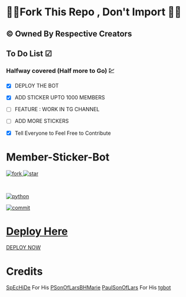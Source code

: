 # 🚫🚫Fork This Repo , Don't Import 🚫🚫


## © Owned By Respective Creators


## To Do List ☑
### Halfway covered (Half more to Go) 💹

 - [x] DEPLOY THE BOT 
 - [x] ADD STICKER UPTO 1000 MEMBERS
 - [ ] FEATURE : WORK IN TG CHANNEL
 - [ ] ADD MORE STICKERS
 - [x] Tell Everyone to Feel Free to Contribute


# Member-Sticker-Bot

<A href="https://github.com/bughunter0"><img src="https://img.shields.io/github/forks/bughunter0/member-sticker-bot?style=for-the-badge" alt=fork> </img>
<A href="https://github.com/bughunter0"><img src="https://img.shields.io/github/stars/bughunter0/member-sticker-bot?style=for-the-badge" alt=star> </img>

<Br>

<A href="www.python.org"><img src="https://img.shields.io/pypi/pyversions/django?label=python%20&logo=Python&logoColor=red" alt=python> </img>

<A href="https://github.com/bughunter0"><img src="https://img.shields.io/github/last-commit/bughunter0/member-sticker-bot?style=for-the-badge://" alt=commit> </img>


# Deploy Here

[DEPLOY NOW](https://heroku.com/deploy?template=https://github.com/bughunter0/member-sticker-bot)

# Credits
 
[SpEcHiDe](https://github.com/SpEcHiDe)  For His  [PSonOfLarsBHMarie](https://github.com/SpEcHiDe/PSonOfLars_BHMarie)
[PaulSonOfLars](https://github.com/PaulSonOfLars) For His [tgbot](https://github.com/PaulSonOfLars/tgbot)
